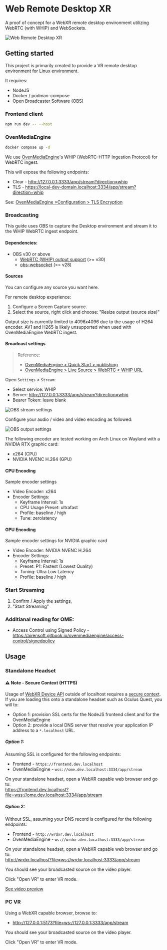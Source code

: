 # Web Remote Desktop XR

A proof of concept for a WebXR remote desktop environment utilizing WebRTC (with WHIP) and WebSockets.

![Web Remote Desktop XR](./documents/header.jpg)


## Getting started

This project is primarily created to provide a VR remote desktop environment for Linux environment.

It requires:
- NodeJS
- Docker / podman-compose
- Open Broadcaster Software (OBS)

### Frontend client

```bash 
npm run dev -- --host 
```

### OvenMediaEngine

```bash
docker compose up -d
```

We use [OvenMediaEngine](https://airensoft.gitbook.io/ovenmediaengine/live-source/webrtc)'s WHIP (WebRTC-HTTP Ingestion Protocol) for WebRTC ingest.

This will expose the following endpoints:

- Clear - http://127.0.0.1:3333/app/stream?direction=whip
- TLS - https://local-dev-domain.localhost:3334/app/stream?direction=whip

See: [OvenMediaEngine >Configuration > TLS Encryption](https://airensoft.gitbook.io/ovenmediaengine/configuration/tls-encryption)

### Broadcasting

This guide uses OBS to capture the Desktop environment and stream it to the WHIP WebRTC ingest endpoint.

#### Dependencies:

- OBS v30 or above
  - [WebRTC (WHIP) output support](https://github.com/obsproject/obs-studio/pull/7926#event-10054225384) (>= v30)
  - [obs-websocket](https://github.com/obsproject/obs-websocket) (>= v28)

#### Sources

You can configure any source you want here.

For remote desktop experience:
1. Configure a Screen Capture source.
2. Select the source, right click and choose: "Resize output (source size)"

Output size is currently limited to 4096x4096 due to the usage of H264 encoder. AV1 and H265 is likely unsupported when used with OvenMediaEngine WebRTC ingest.

#### Broadcast settings

> Reference:
> - [OvenMediaEngine > Quick Start > publishing](https://airensoft.gitbook.io/ovenmediaengine/quick-start#publishing)
> - [OvenMediaEngine > Live Source > WebRTC > WHIP URL](https://airensoft.gitbook.io/ovenmediaengine/live-source/webrtc#whip-url)

Open `Settings` > `Stream`:
- Select service: WHIP
- Server: http://127.0.0.1:3333/app/stream?direction=whip
- Bearer Token: leave blank

![OBS stream settings](documents/obs-settings-stream.png)

Configure your audio / video and video encoding as followed:

![OBS output settings](documents/obs-settings-output.png)

The following encoder are tested working on Arch Linux on Wayland with a NVIDIA RTX graphic card:
- x264 (CPU)
- NVIDIA NVENC H.264 (GPU)

#### CPU Encoding
Sample encoder settings
- Video Encoder: x264
- Encoder Settings:
  - Keyframe Interval: 1s
  - CPU Usage Preset: ultrafast
  - Profile: baseline / high
  - Tune: zerolatency

#### GPU Encoding

Sample encoder settings for NVIDIA graphic card
- Video Encoder: NVIDIA NVENC H.264
- Encoder Settings:
  - Keyframe Interval: 1s
  - Preset: P1: Fastest (Lowest Quality)
  - Tuning: Ultra Low Latency
  - Profile: baseline / high

### Start Streaming

1. Confirm / Apply the settings,
2. "Start Streaming"

### Additianal reading for OME:
- Access Control using Signed Policy - https://airensoft.gitbook.io/ovenmediaengine/access-control/signedpolicy


## Usage

### Standalone Headset

#### ⚠️ Note - Secure Context (HTTPS)

Usage of [WebXR Device API](https://developer.mozilla.org/en-US/docs/Web/API/WebXR_Device_API) outside of localhost requires a [secure context](https://developer.mozilla.org/en-US/docs/Web/Security/Secure_Contexts).  
If you are loading this onto a standalone headset such as Oculus Quest, you will to:
- Option 1: provision SSL certs for the NodeJS frontend client and for the OvenMediaEngine
- Option 2: provide a local DNS server that resolve your application IP address to a `*.localhost` URL.

##### Option 1:
Assuming SSL is configured for the following endpoints:
- Frontend - `https://frontend.dev.localhost`
- OvenMediaEngine - `wss://ome.dev.localhost:3334/app/stream`

On your standalone headset, open a WebXR capable web browser and go to:  
https://frontend.dev.localhost?file=wss://ome.dev.localhost:3334/app/stream

##### Option 2:
Without SSL, assuming your DNS record is configured for the following endpoints:

- Frontend - `http://wrdxr.dev.localhost`
- OvenMediaEngine - `ws://wrdxr.dev.localhost:3333/app/stream`

On your standalone headset, open a WebXR capable web browser and go to:  
http://wrdxr.localhost?file=ws://wrdxr.localhost:3333/app/stream

You should see your broadcasted source on the video player.

Click "Open VR" to enter VR mode.

[See video preview](https://github.com/user-attachments/assets/6268ff89-c110-4342-bff3-b1fc075d6927)

### PC VR

Using a WebXR capable browser, browse to:
- http://127.0.0.1:5173?file=ws://127.0.0.1:3333/app/stream

You should see your broadcasted source on the video player.

Click "Open VR" to enter VR mode.

